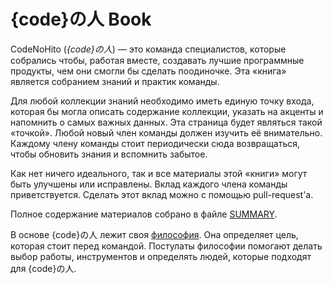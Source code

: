 {code}の人 Book
===============

CodeNoHito (_{code}の人_) &mdash; это команда специалистов, которые собрались
чтобы, работая вместе, создавать лучшие программные продукты, чем они смогли бы
сделать поодиночке.
Эта «книга» является собранием знаний и практик команды.

Для любой коллекции знаний необходимо иметь единую точку входа, которая бы могла
описать содержание коллекции, указать на акценты и напомнить о самых важных
данных. Эта страница будет являться такой «точкой». Любой новый член команды
должен изучить её внимательно. Каждому члену команды стоит периодически сюда
возвращаться, чтобы обновить знания и вспомнить забытое.

Как нет ничего идеального, так и все материалы этой «книги» могут быть улучшены
или исправлены. Вклад каждого члена команды приветствуется. Сделать этот вклад
можно с помощью pull-request'а.

Полное содержание материалов собрано в файле [SUMMARY](SUMMARY.md).

В основе {code}の人 лежит своя [философия](philosophy/README.md). Она определяет
цель, которая стоит перед командой. Постулаты философии помогают делать выбор
работы, инструментов и определять людей, которые подходят для {code}の人.
